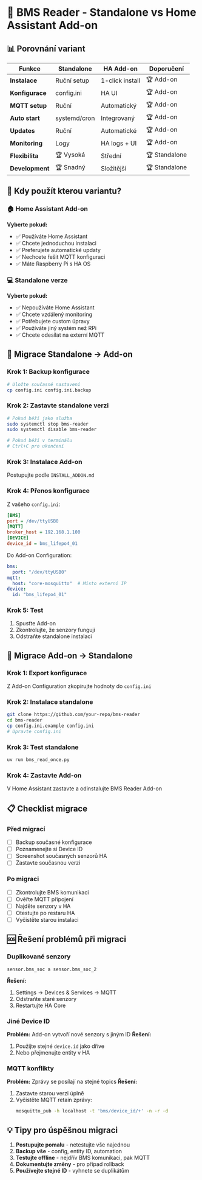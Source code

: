 # 🔄 BMS Reader - Standalone vs Home Assistant Add-on

## 📊 Porovnání variant

| Funkce | Standalone | HA Add-on | Doporučení |
|--------|------------|-----------|------------|
| **Instalace** | Ruční setup | 1-click install | 🏆 Add-on |
| **Konfigurace** | config.ini | HA UI | 🏆 Add-on |
| **MQTT setup** | Ruční | Automatický | 🏆 Add-on |
| **Auto start** | systemd/cron | Integrovaný | 🏆 Add-on |
| **Updates** | Ruční | Automatické | 🏆 Add-on |
| **Monitoring** | Logy | HA logs + UI | 🏆 Add-on |
| **Flexibilita** | 🏆 Vysoká | Střední | 🏆 Standalone |
| **Development** | 🏆 Snadný | Složitější | 🏆 Standalone |

## 🎯 Kdy použít kterou variantu?

### 🏠 Home Assistant Add-on
**Vyberte pokud:**
- ✅ Používáte Home Assistant
- ✅ Chcete jednoduchou instalaci
- ✅ Preferujete automatické updaty
- ✅ Nechcete řešit MQTT konfiguraci
- ✅ Máte Raspberry Pi s HA OS

### 💻 Standalone verze
**Vyberte pokud:**
- ✅ Nepoužíváte Home Assistant
- ✅ Chcete vzdálený monitoring
- ✅ Potřebujete custom úpravy
- ✅ Používáte jiný systém než RPi
- ✅ Chcete odesílat na externí MQTT

## 🚀 Migrace Standalone → Add-on

### Krok 1: Backup konfigurace
```bash
# Uložte současné nastavení
cp config.ini config.ini.backup
```

### Krok 2: Zastavte standalone verzi
```bash
# Pokud běží jako služba
sudo systemctl stop bms-reader
sudo systemctl disable bms-reader

# Pokud běží v terminálu
# Ctrl+C pro ukončení
```

### Krok 3: Instalace Add-on
Postupujte podle `INSTALL_ADDON.md`

### Krok 4: Přenos konfigurace
Z vašeho `config.ini`:
```ini
[BMS]
port = /dev/ttyUSB0
[MQTT]
broker_host = 192.168.1.100
[DEVICE]
device_id = bms_lifepo4_01
```

Do Add-on Configuration:
```yaml
bms:
  port: "/dev/ttyUSB0"
mqtt:
  host: "core-mosquitto"  # Místo externí IP
device:
  id: "bms_lifepo4_01"
```

### Krok 5: Test
1. Spusťte Add-on
2. Zkontrolujte, že senzory fungují
3. Odstraňte standalone instalaci

## 🔄 Migrace Add-on → Standalone

### Krok 1: Export konfigurace
Z Add-on Configuration zkopírujte hodnoty do `config.ini`

### Krok 2: Instalace standalone
```bash
git clone https://github.com/your-repo/bms-reader
cd bms-reader
cp config.ini.example config.ini
# Upravte config.ini
```

### Krok 3: Test standalone
```bash
uv run bms_read_once.py
```

### Krok 4: Zastavte Add-on
V Home Assistant zastavte a odinstalujte BMS Reader Add-on

## 📋 Checklist migrace

### Před migrací
- [ ] Backup současné konfigurace
- [ ] Poznamenejte si Device ID
- [ ] Screenshot současných senzorů HA
- [ ] Zastavte současnou verzi

### Po migraci
- [ ] Zkontrolujte BMS komunikaci
- [ ] Ověřte MQTT připojení
- [ ] Najděte senzory v HA
- [ ] Otestujte po restaru HA
- [ ] Vyčistěte starou instalaci

## 🆘 Řešení problémů při migraci

### Duplikované senzory
```
sensor.bms_soc a sensor.bms_soc_2
```
**Řešení:**
1. Settings → Devices & Services → MQTT
2. Odstraňte staré senzory
3. Restartujte HA Core

### Jiné Device ID
**Problém:** Add-on vytvoří nové senzory s jiným ID
**Řešení:**
1. Použijte stejné `device.id` jako dříve
2. Nebo přejmenujte entity v HA

### MQTT konflikty
**Problém:** Zprávy se posílají na stejné topics
**Řešení:**
1. Zastavte starou verzi úplně
2. Vyčistěte MQTT retain zprávy:
   ```bash
   mosquitto_pub -h localhost -t 'bms/device_id/+' -n -r -d
   ```

## 💡 Tipy pro úspěšnou migraci

1. **Postupujte pomalu** - netestujte vše najednou
2. **Backup vše** - config, entity ID, automation
3. **Testujte offline** - nejdřív BMS komunikaci, pak MQTT
4. **Dokumentujte změny** - pro případ rollback
5. **Používejte stejné ID** - vyhnete se duplikátům
